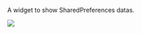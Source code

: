 A widget to show SharedPreferences datas.

![](https://user-images.githubusercontent.com/20367556/180588758-234ccb7c-7755-49ac-a857-13097d0b7d50.png)

